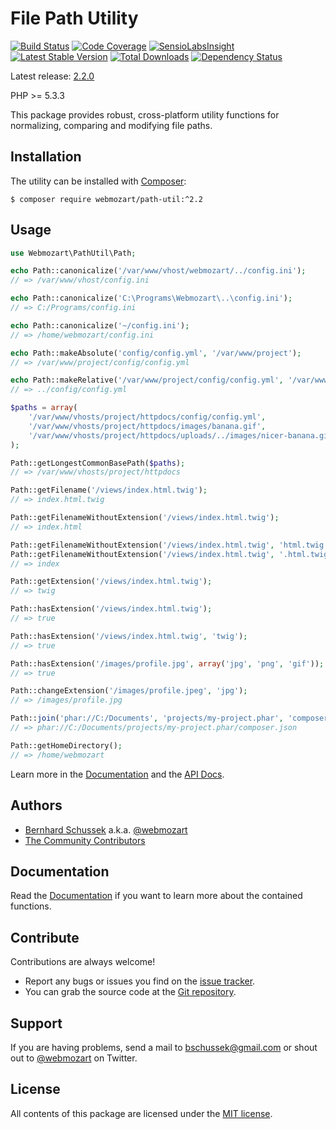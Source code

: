 File Path Utility
=================

[![Build Status](https://travis-ci.org/webmozart/path-util.svg?branch=master)](https://travis-ci.org/webmozart/path-util)
[![Code Coverage](https://scrutinizer-ci.com/g/webmozart/path-util/badges/coverage.png?b=master)](https://scrutinizer-ci.com/g/webmozart/path-util/?branch=master)
[![SensioLabsInsight](https://insight.sensiolabs.com/projects/b8c658df-0cce-4566-bf55-75da109aa6d7/mini.png)](https://insight.sensiolabs.com/projects/b8c658df-0cce-4566-bf55-75da109aa6d7)
[![Latest Stable Version](https://poser.pugx.org/webmozart/path-util/v/stable.svg)](https://packagist.org/packages/webmozart/path-util)
[![Total Downloads](https://poser.pugx.org/webmozart/path-util/downloads.svg)](https://packagist.org/packages/webmozart/path-util)
[![Dependency Status](https://www.versioneye.com/php/webmozart:path-util/2.2.0/badge.svg)](https://www.versioneye.com/php/webmozart:path-util/2.2.0)

Latest release: [2.2.0](https://packagist.org/packages/webmozart/path-util#2.2.0)

PHP >= 5.3.3

This package provides robust, cross-platform utility functions for normalizing,
comparing and modifying file paths.

Installation
------------

The utility can be installed with [Composer]:

```
$ composer require webmozart/path-util:^2.2
```

Usage
-----

```php
use Webmozart\PathUtil\Path;

echo Path::canonicalize('/var/www/vhost/webmozart/../config.ini');
// => /var/www/vhost/config.ini

echo Path::canonicalize('C:\Programs\Webmozart\..\config.ini');
// => C:/Programs/config.ini

echo Path::canonicalize('~/config.ini');
// => /home/webmozart/config.ini

echo Path::makeAbsolute('config/config.yml', '/var/www/project');
// => /var/www/project/config/config.yml

echo Path::makeRelative('/var/www/project/config/config.yml', '/var/www/project/uploads');
// => ../config/config.yml

$paths = array(
    '/var/www/vhosts/project/httpdocs/config/config.yml',
    '/var/www/vhosts/project/httpdocs/images/banana.gif',
    '/var/www/vhosts/project/httpdocs/uploads/../images/nicer-banana.gif',
);

Path::getLongestCommonBasePath($paths);
// => /var/www/vhosts/project/httpdocs

Path::getFilename('/views/index.html.twig');
// => index.html.twig

Path::getFilenameWithoutExtension('/views/index.html.twig');
// => index.html

Path::getFilenameWithoutExtension('/views/index.html.twig', 'html.twig');
Path::getFilenameWithoutExtension('/views/index.html.twig', '.html.twig');
// => index

Path::getExtension('/views/index.html.twig');
// => twig

Path::hasExtension('/views/index.html.twig');
// => true

Path::hasExtension('/views/index.html.twig', 'twig');
// => true

Path::hasExtension('/images/profile.jpg', array('jpg', 'png', 'gif'));
// => true

Path::changeExtension('/images/profile.jpeg', 'jpg');
// => /images/profile.jpg

Path::join('phar://C:/Documents', 'projects/my-project.phar', 'composer.json');
// => phar://C:/Documents/projects/my-project.phar/composer.json

Path::getHomeDirectory();
// => /home/webmozart
```

Learn more in the [Documentation] and the [API Docs].

Authors
-------

* [Bernhard Schussek] a.k.a. [@webmozart]
* [The Community Contributors]

Documentation
-------------

Read the [Documentation] if you want to learn more about the contained functions.

Contribute
----------

Contributions are always welcome!

* Report any bugs or issues you find on the [issue tracker].
* You can grab the source code at the [Git repository].

Support
-------

If you are having problems, send a mail to bschussek@gmail.com or shout out to
[@webmozart] on Twitter.

License
-------

All contents of this package are licensed under the [MIT license].

[Bernhard Schussek]: http://webmozarts.com
[The Community Contributors]: https://github.com/webmozart/path-util/graphs/contributors
[Composer]: https://getcomposer.org
[Documentation]: docs/usage.md
[API Docs]: https://webmozart.github.io/path-util/api/latest/class-Webmozart.PathUtil.Path.html
[issue tracker]: https://github.com/webmozart/path-util/issues
[Git repository]: https://github.com/webmozart/path-util
[@webmozart]: https://twitter.com/webmozart
[MIT license]: LICENSE
